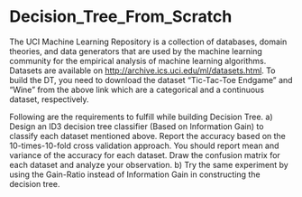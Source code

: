 # Decision_Tree_From_Scratch

The UCI Machine Learning Repository is a collection of databases, domain theories, and data
generators that are used by the machine learning community for the empirical analysis of machine
learning algorithms.
Datasets are available on http://archive.ics.uci.edu/ml/datasets.html.
To build the DT, you need to download the dataset “Tic-Tac-Toe Endgame” and “Wine” from
the above link which are a categorical and a continuous dataset, respectively.

Following are the requirements to fulfill while building Decision Tree.
a) Design an ID3 decision tree classifier (Based on Information Gain) to classify each dataset
mentioned above. Report the accuracy based on the 10-times-10-fold cross validation
approach. You should report mean and variance of the accuracy for each dataset. Draw the
confusion matrix for each dataset and analyze your observation.
b) Try the same experiment by using the Gain-Ratio instead of Information Gain in
constructing the decision tree.
